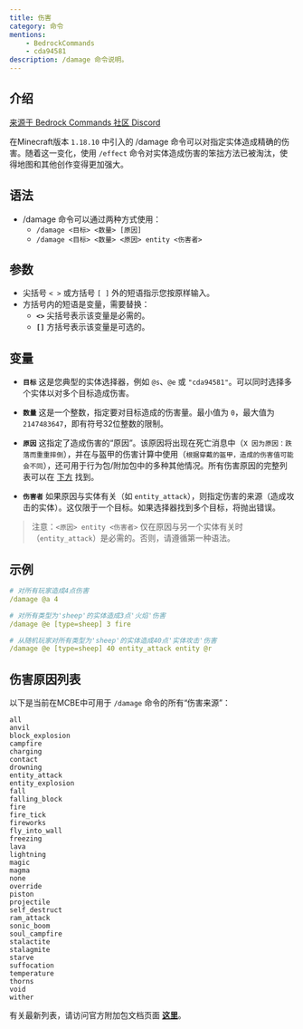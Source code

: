 ```yaml
---
title: 伤害
category: 命令
mentions:
    - BedrockCommands
    - cda94581
description: /damage 命令说明。
---
```


## 介绍

[来源于 Bedrock Commands 社区 Discord](https://discord.gg/SYstTYx5G5)

在Minecraft版本 `1.18.10` 中引入的 /damage 命令可以对指定实体造成精确的伤害。随着这一变化，使用 `/effect` 命令对实体造成伤害的笨拙方法已被淘汰，使得地图和其他创作变得更加强大。

## 语法

- /damage 命令可以通过两种方式使用：
    - `/damage <目标> <数量> [原因]`
    - `/damage <目标> <数量> <原因> entity <伤害者>`

## 参数

- 尖括号 `< >` 或方括号 `[ ]` 外的短语指示您按原样输入。
- 方括号内的短语是变量，需要替换：
    - **` <> `** 尖括号表示该变量是必需的。
    - **` [] `** 方括号表示该变量是可选的。

## 变量

- **` 目标 `** 这是您典型的实体选择器，例如 `@s`、`@e` 或 `"cda94581"`。可以同时选择多个实体以对多个目标造成伤害。

- **` 数量 `** 这是一个整数，指定要对目标造成的伤害量。最小值为 `0`，最大值为 `2147483647`，即有符号32位整数的限制。

- **` 原因 `** 这指定了造成伤害的“原因”。该原因将出现在死亡消息中（`X 因为原因：跌落而重重摔倒`），并在与盔甲的伤害计算中使用（`根据穿戴的盔甲，造成的伤害值可能会不同`），还可用于行为包/附加包中的多种其他情况。所有伤害原因的完整列表可以在 [下方](#伤害原因列表) 找到。

- **` 伤害者 `** 如果原因与实体有关（如 `entity_attack`），则指定伤害的来源（造成攻击的实体）。这仅限于一个目标。如果选择器找到多个目标，将抛出错误。

> 注意：`<原因> entity <伤害者>` 仅在原因与另一个实体有关时（`entity_attack`）是必需的。否则，请遵循第一种语法。

## 示例

<CodeHeader></CodeHeader>

```yaml
# 对所有玩家造成4点伤害
/damage @a 4

# 对所有类型为'sheep'的实体造成3点'火焰'伤害
/damage @e [type=sheep] 3 fire

# 从随机玩家对所有类型为'sheep'的实体造成40点'实体攻击'伤害
/damage @e [type=sheep] 40 entity_attack entity @r
```

## 伤害原因列表

以下是当前在MCBE中可用于 `/damage` 命令的所有“伤害来源”：

<CodeHeader></CodeHeader>

```
all
anvil
block_explosion
campfire
charging
contact
drowning
entity_attack
entity_explosion
fall
falling_block
fire
fire_tick
fireworks
fly_into_wall
freezing
lava
lightning
magic
magma
none
override
piston
projectile
self_destruct
ram_attack
sonic_boom
soul_campfire
stalactite
stalagmite
starve
suffocation
temperature
thorns
void
wither
```

有关最新列表，请访问官方附加包文档页面 **[这里](https://learn.microsoft.com/en-us/minecraft/creator/reference/content/addonsreference/examples/addonentities?view=minecraft-bedrock-stable#entity-damage-source)**。